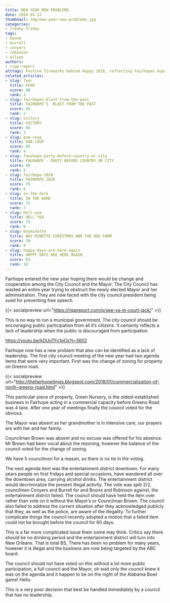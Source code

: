 ```yaml
---
title: NEW YEAR NEW PROBLEMS
date: 2018-01-12
thumbnail: img/new-year-new-problems.jpg
categories:
- freaky-friday
tags:
- boone
- burrell
- conyers
- robinson
- wilson
authors:
- ripp-report
alttags: Festive fireworks behind Happy 2018, reflecting Fairhopes hope for change amid political conflict
related_articles:
- slug: fear
  title: FEAR
  score: 90
  rank: 1
- slug: fairhopes-blast-from-the-past
  title: FAIRHOPE’S  BLAST FROM THE PAST
  score: 85
  rank: 2
- slug: victory
  title: VICTORY
  score: 85
  rank: 3
- slug: gob-coup
  title: GOB COUP
  score: 85
  rank: 4
- slug: fauxhope-party-before-country-or-city
  title: FAUXHOPE - PARTY BEFORE COUNTRY OR CITY
  score: 85
  rank: 5
- slug: fairhope-2020
  title: FAIRHOPE 2020
  score: 75
  rank: 6
- slug: in-the-dark
  title: IN THE DARK
  score: 75
  rank: 7
- slug: hell-yea
  title: HELL YEA
  score: 75
  rank: 8
- slug: bayminette
  title: BAY MINETTE CHRISTMAS AND THE HOG FARM
  score: 70
  rank: 9
- slug: happy-days-are-here-again
  title: HAPPY DAYS ARE HERE AGAIN
  score: 65
  rank: 10
---
```

Fairhope entered the new year hoping there would be change and cooperation among the City Council and the Mayor. The City Council has wasted an entire year trying to obstruct the newly elected Mayor and her administration. They are now faced with the city council president being sued for preventing free speech.

{{< socialpreview url="https://rippreport.com/p/see-ya-in-court-jack/" >}}

This is no way to run a municipal government. The city council should be encouraging public participation from all it’s citizens. It certainly reflects a lack of leadership when the public is discouraged from participation.

https://youtu.be/kDUoTFc1gOs?t=3602

Fairhope now has a new problem that also can be identified as a lack of leadership. The first city council meeting of the new year had two agenda items that were very important. First was the change of zoning for property on Greeno road.

{{< socialpreview url="http://thefairhopetimes.blogspot.com/2018/01/commercialization-of-north-greeno-road.html" >}}

This particular piece of property, Green Nursery, is the oldest established business in Fairhope acting in a commercial capacity before Greeno Road was 4 lane. After one year of meetings finally the council voted for the obvious.

The Mayor was absent as her grandmother is in intensive care, our prayers are with her and her family.

Councilman Brown was absent and no excuse was offered for his absence. Mr Brown had been vocal about the rezoning, however the balance of the council voted for the change of zoning.

We have 5 councilmen for a reason, so there is no tie in the voting.

The next agenda item was the entertainment district downtown. For many years people on first fridays and special occasions, have wandered all over the downtown area, carrying alcohol drinks. The entertainment district would decriminalize the present illegal activity. The vote was split 2/2, councilmen Conyers and Burrell for and Boone and Robinson against, the entertainment district failed. The council should have held the item over rather than vote on it without the Mayor’s or Councilman Brown. The council also failed to address the current situation after they acknowledged publicly that they, as well as the police, are aware of the illegality. To further complicate things the council recently adopted a motion that a failed item could not be brought before the council for 60 days.

This is a far more complicated issue them some may think. Critics say there should be no drinking period and the entertainment district will turn into New Orleans. That is total BS, There has been no problem for many years, however it is illegal and the business are now being targeted by the ABC board.

The council should not have voted on this without a lot more public participation, a full council and the Mayor, oh wait only the council knew it was on the agenda and it happen to be on the night of the Alabama Bowl game! Hello.

This is a very poor decision that best be handled immediately by a council that has no leadership.
